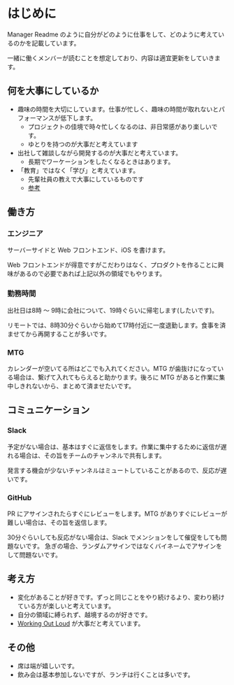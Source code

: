 # はじめに

Manager Readme のように自分がどのように仕事をして、どのように考えているのかを記載しています。

一緒に働くメンバーが読むことを想定しており、内容は適宜更新をしていきます。

## 何を大事にしているか

- 趣味の時間を大切にしています。仕事が忙しく、趣味の時間が取れないとパフォーマンスが低下します。
  - プロジェクトの佳境で時々忙しくなるのは、非日常感があり楽しいです。
  - ゆとりを持つのが大事だと考えています
- 出社して雑談しながら開発するのが大事だと考えています。
  - 長期でワーケーションをしたくなるときはあります。
- 「教育」ではなく「学び」と考えています。
  - 先輩社員の教えで大事にしているものです
  - [参考](https://www.academyhills.com/note/opinion/13071902mitjoi.html#:~:text=Learning%20over%20education%E3%80%82%E5%AD%A6%E3%81%B3%E3%81%AF%E8%87%AA%E7%99%BA%E7%9A%84%E3%81%AA%E3%82%82%E3%81%AE%E3%80%81%E6%95%99%E8%82%B2%E3%81%AF%E4%B8%8E%E3%81%88%E3%82%89%E3%82%8C%E3%82%8B%E3%82%82%E3%81%AE%E3%81%A7%E3%81%82%E3%82%8A%E3%80%81%E6%9C%AC%E6%9D%A5%E3%81%AF%E6%80%A7%E8%B3%AA%E3%81%8C%E7%95%B0%E3%81%AA%E3%82%8A%E3%81%BE%E3%81%99%E3%80%82%E3%81%97%E3%81%8B%E3%81%97%E3%80%81%E7%A7%81%E3%81%9F%E3%81%A1%E3%81%AE%E4%B8%AD%E3%81%AB%E3%81%AF%E4%BE%9D%E7%84%B6%E3%81%A8%E3%81%97%E3%81%A6%E3%80%8C%E6%95%99%E8%82%B2%E3%82%B7%E3%82%B9%E3%83%86%E3%83%A0%E3%81%8C%E3%81%AA%E3%81%84%E3%81%A8%E3%80%81%E5%AD%A6%E3%81%B3%E3%81%AF%E7%94%9F%E3%81%BE%E3%82%8C%E3%81%AA%E3%81%84%E3%80%8D%E3%81%A8%E3%81%84%E3%81%86%E6%84%8F%E8%AD%98%E3%81%8C%E3%81%82%E3%82%8A%E3%81%BE%E3%81%99%E3%80%82%E6%95%99%E8%82%B2%E3%82%B7%E3%82%B9%E3%83%86%E3%83%A0%E3%81%AB%E6%8B%A0%E3%82%89%E3%81%AA%E3%81%8F%E3%81%A6%E3%82%82%E5%AD%A6%E3%81%B3%E3%82%92%E7%94%9F%E3%82%80%E3%81%93%E3%81%A8%E3%81%8C%E5%8F%AF%E8%83%BD%E3%81%AA%E6%99%82%E4%BB%A3%E3%81%AF%E3%80%81%E3%81%99%E3%81%A7%E3%81%AB%E3%82%84%E3%81%A3%E3%81%A6%E3%81%8D%E3%81%A6%E3%81%84%E3%81%BE%E3%81%99%E3%80%82%E5%A4%A7%E5%88%87%E3%81%AA%E3%81%AE%E3%81%AF%E3%80%8C%E4%BD%95%E3%82%92%E5%AD%A6%E3%81%B6%E3%81%AE%E3%81%8B%E3%80%8D%E3%81%A7%E3%81%AF%E3%81%AA%E3%81%8F%E3%80%81%E3%80%8C%E3%81%A9%E3%81%AE%E3%82%88%E3%81%86%E3%81%AB%E5%AD%A6%E3%81%B6%E3%81%AE%E3%81%8B%E3%80%8D%E3%81%AA%E3%81%AE%E3%81%A7%E3%81%99%E3%80%82)

## 働き方

### エンジニア

サーバーサイドと Web フロントエンド、iOS を書けます。

Web フロントエンドが得意ですがこだわりはなく、プロダクトを作ることに興味があるので必要であれば上記以外の領域でもやります。

### 勤務時間

出社日は8時 〜 9時に会社について、19時ぐらいに帰宅します(したいです)。

リモートでは、8時30分ぐらいから始めて17時付近に一度退勤します。食事を済ませてから再開することが多いです。

### MTG

カレンダーが空いてる所はどこでも入れてください。MTG が歯抜けになっている場合は、繋げて入れてもらえると助かります。後ろに MTG があると作業に集中しきれないから、まとめて済ませたいです。

## コミュニケーション

### Slack

予定がない場合は、基本はすぐに返信をします。作業に集中するために返信が遅れる場合は、その旨をチームのチャンネルで共有します。

発言する機会が少ないチャンネルはミュートしていることがあるので、反応が遅いです。

### GitHub

PR にアサインされたらすぐにレビューをします。MTG がありすぐにレビューが難しい場合は、その旨を返信します。

30分ぐらいしても反応がない場合は、Slack でメンションをして催促をしても問題ないです。
急ぎの場合、ランダムアサインではなくバイネームでアサインをして問題ないです。

## 考え方

- 変化があることが好きです。ずっと同じことをやり続けるより、変わり続けている方が楽しいと考えています。
- 自分の領域に縛られず、越境するのが好きです。
- [Working Out Loud](https://blog.studysapuri.jp/entry/2018/11/14/working-out-loud) が大事だと考えています。

## その他

- 席は端が嬉しいです。
- 飲み会は基本参加しないですが、ランチは行くことは多いです。
